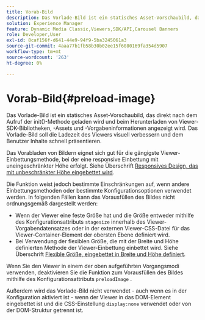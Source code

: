 ```yaml
---
title: Vorab-Bild
description: Das Vorlade-Bild ist ein statisches Asset-Vorschaubild, das direkt nach dem Aufruf der init()-Methode geladen wird und beim Herunterladen von Viewer-SDK-Bibliotheken, -Assets und -Vorgabeninformationen angezeigt wird. Das Vorlade-Bild soll die Ladezeit des Viewers visuell verbessern und dem Benutzer Inhalte schnell präsentieren.
solution: Experience Manager
feature: Dynamic Media Classic,Viewers,SDK/API,Carousel Banners
role: Developer,User
exl-id: 8caf156f-d641-44e9-94f9-5ba3245061a3
source-git-commit: 4aaa77b1fb58b30b02ee15f6080169fa354d5907
workflow-type: tm+mt
source-wordcount: '263'
ht-degree: 0%

---
```


# Vorab-Bild{#preload-image}

Das Vorlade-Bild ist ein statisches Asset-Vorschaubild, das direkt nach dem Aufruf der init()-Methode geladen wird und beim Herunterladen von Viewer-SDK-Bibliotheken, -Assets und -Vorgabeninformationen angezeigt wird. Das Vorlade-Bild soll die Ladezeit des Viewers visuell verbessern und dem Benutzer Inhalte schnell präsentieren.

Das Vorabladen von Bildern eignet sich gut für die gängigste Viewer-Einbettungsmethode, bei der eine responsive Einbettung mit uneingeschränkter Höhe erfolgt. Siehe Überschrift [Responsives Design, das mit unbeschränkter Höhe eingebettet wird](../../c-html5-aem-asset-viewers/c-html5-aem-carousel/c-html5-aem-carousel.md#concept-b44f1df3c1c64d4e8b5565e7736bf95e).

Die Funktion weist jedoch bestimmte Einschränkungen auf, wenn andere Einbettungsmethoden oder bestimmte Konfigurationsoptionen verwendet werden. In folgenden Fällen kann das Vorausfüllen des Bildes nicht ordnungsgemäß dargestellt werden:

* Wenn der Viewer eine feste Größe hat und die Größe entweder mithilfe des Konfigurationsattributs `stagesize` innerhalb des Viewer-Vorgabendatensatzes oder in der externen Viewer-CSS-Datei für das Viewer-Container-Element der obersten Ebene definiert wird.
* Bei Verwendung der flexiblen Größe, die mit der Breite und Höhe definierten Methode der Viewer-Einbettung einbettet wird. Siehe Überschrift [Flexible Größe, eingebettet in Breite und Höhe definiert](../../c-html5-aem-asset-viewers/c-html5-aem-interactive-images/c-html5-aem-interactive-images.md#section-6bb5d3c502544ad18a58eafe12a13435).

Wenn Sie den Viewer in einem der oben aufgeführten Vorgangsmodi verwenden, deaktivieren Sie die Funktion zum Vorausfüllen des Bildes mithilfe des Konfigurationsattributs `preloadImage` .

Außerdem wird das Vorlade-Bild nicht verwendet - auch wenn es in der Konfiguration aktiviert ist - wenn der Viewer in das DOM-Element eingebettet ist und die CSS-Einstellung `display:none` verwendet oder von der DOM-Struktur getrennt ist.
